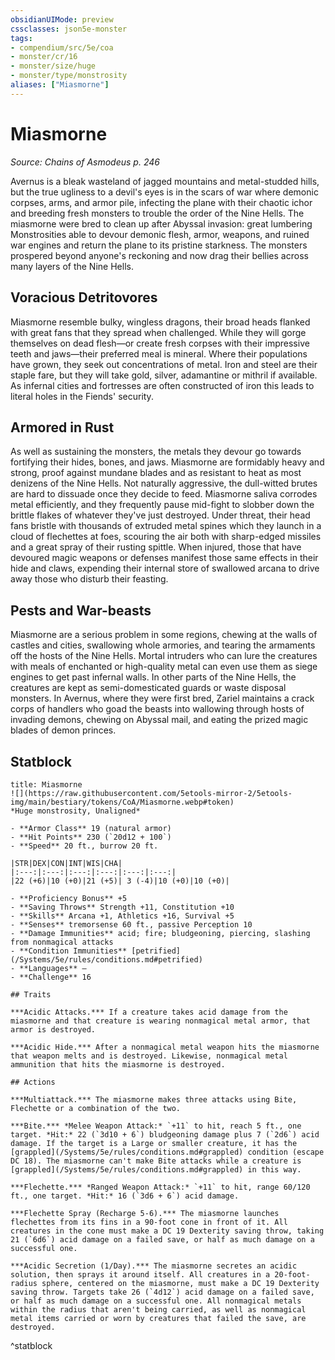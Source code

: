 ```yaml
---
obsidianUIMode: preview
cssclasses: json5e-monster
tags:
- compendium/src/5e/coa
- monster/cr/16
- monster/size/huge
- monster/type/monstrosity
aliases: ["Miasmorne"]
---
```

# Miasmorne
*Source: Chains of Asmodeus p. 246*  

Avernus is a bleak wasteland of jagged mountains and metal-studded hills, but the true ugliness to a devil's eyes is in the scars of war where demonic corpses, arms, and armor pile, infecting the plane with their chaotic ichor and breeding fresh monsters to trouble the order of the Nine Hells. The miasmorne were bred to clean up after Abyssal invasion: great lumbering Monstrosities able to devour demonic flesh, armor, weapons, and ruined war engines and return the plane to its pristine starkness. The monsters prospered beyond anyone's reckoning and now drag their bellies across many layers of the Nine Hells.

## Voracious Detritovores

Miasmorne resemble bulky, wingless dragons, their broad heads flanked with great fans that they spread when challenged. While they will gorge themselves on dead flesh—or create fresh corpses with their impressive teeth and jaws—their preferred meal is mineral. Where their populations have grown, they seek out concentrations of metal. Iron and steel are their staple fare, but they will take gold, silver, adamantine or mithril if available. As infernal cities and fortresses are often constructed of iron this leads to literal holes in the Fiends' security.

## Armored in Rust

As well as sustaining the monsters, the metals they devour go towards fortifying their hides, bones, and jaws. Miasmorne are formidably heavy and strong, proof against mundane blades and as resistant to heat as most denizens of the Nine Hells. Not naturally aggressive, the dull-witted brutes are hard to dissuade once they decide to feed. Miasmorne saliva corrodes metal efficiently, and they frequently pause mid-fight to slobber down the brittle flakes of whatever they've just destroyed. Under threat, their head fans bristle with thousands of extruded metal spines which they launch in a cloud of flechettes at foes, scouring the air both with sharp-edged missiles and a great spray of their rusting spittle. When injured, those that have devoured magic weapons or defenses manifest those same effects in their hide and claws, expending their internal store of swallowed arcana to drive away those who disturb their feasting.

## Pests and War-beasts

Miasmorne are a serious problem in some regions, chewing at the walls of castles and cities, swallowing whole armories, and tearing the armaments off the hosts of the Nine Hells. Mortal intruders who can lure the creatures with meals of enchanted or high-quality metal can even use them as siege engines to get past infernal walls. In other parts of the Nine Hells, the creatures are kept as semi-domesticated guards or waste disposal monsters. In Avernus, where they were first bred, Zariel maintains a crack corps of handlers who goad the beasts into wallowing through hosts of invading demons, chewing on Abyssal mail, and eating the prized magic blades of demon princes.

## Statblock

```ad-statblock
title: Miasmorne
![](https://raw.githubusercontent.com/5etools-mirror-2/5etools-img/main/bestiary/tokens/CoA/Miasmorne.webp#token)
*Huge monstrosity, Unaligned*

- **Armor Class** 19 (natural armor)
- **Hit Points** 230 (`20d12 + 100`)
- **Speed** 20 ft., burrow 20 ft.

|STR|DEX|CON|INT|WIS|CHA|
|:---:|:---:|:---:|:---:|:---:|:---:|
|22 (+6)|10 (+0)|21 (+5)| 3 (-4)|10 (+0)|10 (+0)|

- **Proficiency Bonus** +5
- **Saving Throws** Strength +11, Constitution +10
- **Skills** Arcana +1, Athletics +16, Survival +5
- **Senses** tremorsense 60 ft., passive Perception 10
- **Damage Immunities** acid; fire; bludgeoning, piercing, slashing from nonmagical attacks
- **Condition Immunities** [petrified](/Systems/5e/rules/conditions.md#petrified)
- **Languages** —
- **Challenge** 16

## Traits

***Acidic Attacks.*** If a creature takes acid damage from the miasmorne and that creature is wearing nonmagical metal armor, that armor is destroyed.

***Acidic Hide.*** After a nonmagical metal weapon hits the miasmorne that weapon melts and is destroyed. Likewise, nonmagical metal ammunition that hits the miasmorne is destroyed.

## Actions

***Multiattack.*** The miasmorne makes three attacks using Bite, Flechette or a combination of the two.

***Bite.*** *Melee Weapon Attack:* `+11` to hit, reach 5 ft., one target. *Hit:* 22 (`3d10 + 6`) bludgeoning damage plus 7 (`2d6`) acid damage. If the target is a Large or smaller creature, it has the [grappled](/Systems/5e/rules/conditions.md#grappled) condition (escape DC 18). The miasmorne can't make Bite attacks while a creature is [grappled](/Systems/5e/rules/conditions.md#grappled) in this way.

***Flechette.*** *Ranged Weapon Attack:* `+11` to hit, range 60/120 ft., one target. *Hit:* 16 (`3d6 + 6`) acid damage.

***Flechette Spray (Recharge 5-6).*** The miasmorne launches flechettes from its fins in a 90-foot cone in front of it. All creatures in the cone must make a DC 19 Dexterity saving throw, taking 21 (`6d6`) acid damage on a failed save, or half as much damage on a successful one.

***Acidic Secretion (1/Day).*** The miasmorne secretes an acidic solution, then sprays it around itself. All creatures in a 20-foot-radius sphere, centered on the miasmorne, must make a DC 19 Dexterity saving throw. Targets take 26 (`4d12`) acid damage on a failed save, or half as much damage on a successful one. All nonmagical metals within the radius that aren't being carried, as well as nonmagical metal items carried or worn by creatures that failed the save, are destroyed.
```
^statblock